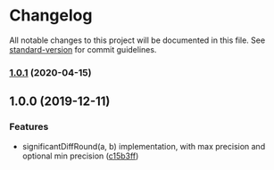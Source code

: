 # Changelog

All notable changes to this project will be documented in this file. See [standard-version](https://github.com/conventional-changelog/standard-version) for commit guidelines.

### [1.0.1](https://github.com/eturino/significant-diff-round.ts/compare/v1.0.0...v1.0.1) (2020-04-15)

## 1.0.0 (2019-12-11)


### Features

* significantDiffRound(a, b) implementation, with max precision and optional min precision ([c15b3ff](https://github.com/eturino/significant-diff-round.ts/commit/c15b3ff76a47682d6f691dc6a3435485068f647d))
